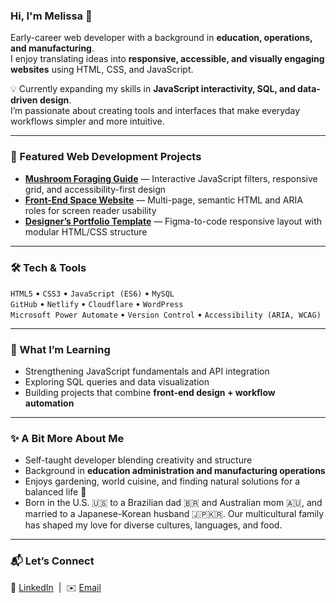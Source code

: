 ### Hi, I'm Melissa 👋  
Early-career web developer with a background in **education, operations, and manufacturing**.  
I enjoy translating ideas into **responsive, accessible, and visually engaging websites** using HTML, CSS, and JavaScript.  

💡 Currently expanding my skills in **JavaScript interactivity, SQL, and data-driven design**.  
I’m passionate about creating tools and interfaces that make everyday workflows simpler and more intuitive.  

---

### 🧩 Featured Web Development Projects
- [**Mushroom Foraging Guide**](https://github.com/Melkang/Ffsampleprojmelk-mushroom)
  — Interactive JavaScript filters, responsive grid, and accessibility-first design  
- [**Front-End Space Website**](https://github.com/Melkang/front-end-space-website-challenge)
  — Multi-page, semantic HTML and ARIA roles for screen reader usability  
- [**Designer’s Portfolio Template**](https://github.com/Melkang/figma-design-1-practice-designer-portfolio)
  — Figma-to-code responsive layout with modular HTML/CSS structure  

---

### 🛠️ Tech & Tools
`HTML5` • `CSS3` • `JavaScript (ES6)` • `MySQL`  
`GitHub` • `Netlify` • `Cloudflare` • `WordPress`  
`Microsoft Power Automate` • `Version Control` • `Accessibility (ARIA, WCAG)`

---

### 🌱 What I’m Learning
- Strengthening JavaScript fundamentals and API integration  
- Exploring SQL queries and data visualization  
- Building projects that combine **front-end design + workflow automation**

---

### ✨ A Bit More About Me
- Self-taught developer blending creativity and structure  
- Background in **education administration and manufacturing operations**  
- Enjoys gardening, world cuisine, and finding natural solutions for a balanced life 🌿
- Born in the U.S. 🇺🇸 to a Brazilian dad 🇧🇷 and Australian mom 🇦🇺, and married to a Japanese-Korean husband 🇯🇵🇰🇷. Our multicultural family has shaped my love for diverse cultures, languages, and food.  

---

### 📬 Let’s Connect
💼 [LinkedIn](https://www.linkedin.com/in/melkang/) &nbsp;|&nbsp; ✉️ [Email]((mailto:melkang07@gmail.com))


